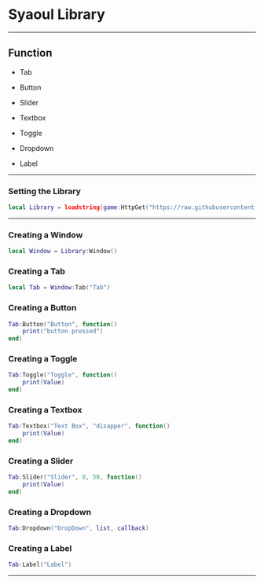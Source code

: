 # Syaoul Library

---

## Function

- Tab

- Button

- Slider

- Textbox

- Toggle

- Dropdown

- Label

---

### Setting the Library

```lua
local Library = loadstring(game:HttpGet("https://raw.githubusercontent.com/Syaoul/Library/main/Syaoul"))()
```

---

### Creating a Window

```lua
local Window = Library:Window()
```

### Creating a Tab

```lua
local Tab = Window:Tab("Tab")
```

### Creating a Button

```lua
Tab:Button("Button", function()
    print("button pressed")
end)
```

### Creating a Toggle

```lua
Tab:Toggle("Toggle", function()
    print(Value)
end)
```

### Creating a Textbox

```lua
Tab:Textbox("Text Box", "disapper", function()
    print(Value)
end)
```

### Creating a Slider

```lua
Tab:Slider("Slider", 0, 50, function()
    print(Value)
end)
```

### Creating a Dropdown

```lua
Tab:Dropdown("DropDown", list, callback)
```

### Creating a Label
```lua
Tab:Label("Label")
```

---
